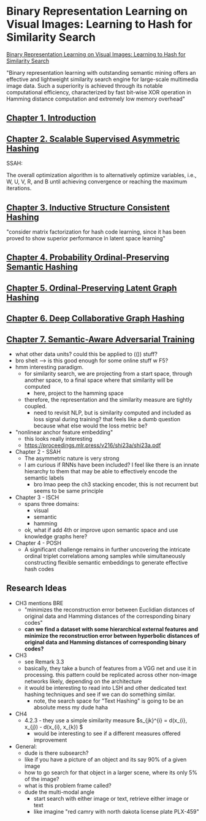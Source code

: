 # Binary Representation Learning on Visual Images: Learning to Hash for Similarity Search

[Binary Representation Learning on Visual Images: Learning to Hash for Similarity Search](https://www.amazon.com/Binary-Representation-Learning-Visual-Images-ebook/dp/B0CX83R73K/ref=tmm_kin_swatch_0?)

"Binary representation learning with outstanding semantic mining offers an effective and lightweight similarity search engine for large-scale multimedia image data. Such a superiority is achieved through its notable computational efficiency, characterized by fast bit-wise XOR operation in Hamming distance computation and extremely low memory overhead"

## [Chapter 1. Introduction](./CHAPTER_1.md)

## [Chapter 2. Scalable Supervised Asymmetric Hashing](./CHAPTER_2.md)

SSAH:

The overall optimization algorithm is to alternatively optimize variables, i.e., W, U, V, R, and B until achieving convergence or reaching the maximum iterations.

## [Chapter 3. Inductive Structure Consistent Hashing](./CHAPTER_3.md)

"consider matrix factorization for hash code learning, since it has been proved to show superior performance in latent space learning"

## [Chapter 4. Probability Ordinal-Preserving Semantic Hashing](./CHAPTER_4.md)

## [Chapter 5. Ordinal-Preserving Latent Graph Hashing](./CHAPTER_5.md)

## [Chapter 6. Deep Collaborative Graph Hashing](./CHAPTER_6.md)

## [Chapter 7. Semantic-Aware Adversarial Training](./CHAPTER_7.md)

- what other data units? could this be applied to (()) stuff?
- bro sheit --> is this good enough for some online stuff w F5?
- hmm interesting paradigm.
  - for similarity search, we are projecting from a start space, through another space, to a final space where that similarity will be computed
    - here, project to the hamming space
  - therefore, the representation and the similarity measure are tightly coupled.
    - need to revisit NLP, but is similarity computed and included as loss signal during training? that feels like a dumb question because what else would the loss metric be?
- "nonlinear anchor feature embedding"
  - this looks really interesting
  - https://proceedings.mlr.press/v216/shi23a/shi23a.pdf
- Chapter 2 - SSAH
  - The asymmetric nature is very strong
  - I am curious if RNNs have been included? I feel like there is an innate hierarchy to them that may be able to effectively encode the semantic labels
    - bro lmao peep the ch3 stacking encoder, this is not recurrent but seems to be same principle
- Chapter 3 - ISCH
  - spans three domains:
    - visual
    - semantic
    - hamming
  - ok, what if add 4th or improve upon semantic space and use knowledge graphs here?
- Chapter 4 - POSH
  - A significant challenge remains in further uncovering the intricate ordinal triplet correlations among samples while simultaneously constructing flexible semantic embeddings to generate effective hash codes

## Research Ideas

- CH3 mentions BRE
  - "minimizes the reconstruction error between Euclidian distances of original data and Hamming distances of the corresponding binary codes"
  - **can we find a dataset with some hierarchical external features and minimize the reconstruction error between hyperbolic distances of original data and Hamming distances of corresponding binary codes?**
- CH3
  - see Remark 3.3
  - basically, they take a bunch of features from a VGG net and use it in processing. this pattern could be replicated across other non-image networks likely, depending on the architecture
  - it would be interesting to read into LSH and other dedicated text hashing techniques and see if we can do something similar.
    - note, the search space for "Text Hashing" is going to be an absolute mess my dude haha
- CH4
  - 4.2.3 - they use a simple similarity measure $s_{jk}^{i} = d(x_{i}, x_{j}) - d(x_{i}, x_{k})  $
    - would be interesting to see if a different measures offered improvement
- General:
  - dude is there subsearch?
  - like if you have a picture of an object and its say 90% of a given image
  - how to go search for that object in a larger scene, where its only 5% of the image?
  - what is this problem frame called?
  - dude the multi-modal angle
    - start search with either image or text, retrieve either image or text
    - like imagine "red camry with north dakota license plate PLX-459"
